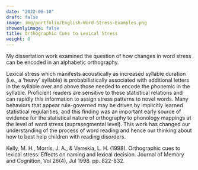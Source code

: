 ```yaml
---
date: "2022-06-10"
draft: false
image: img/portfolio/English-Word-Stress-Examples.png
showonlyimage: false
title: Orthographic Cues to Lexical Stress
weight: 0
---
```


My dissertation work examined the question of how changes in word stress can be encoded in an alphabetic orthography. 

<!--more-->

Lexical stress which manifests acoustically as increased syllable duration (i.e., a ‘heavy’ syllable) is probabilistically associated with additional letters in the syllable over and above those needed to encode the phonemic in the syllable. Proficient readers are sensitive to these statistical relations and can rapidly this information to assign stress patterns to novel words. Many behaviors that appear rule-governed may be driven by implicitly learned statistical regularities, and this finding was an important early source of evidence for the statistical nature of orthography to phonology mappings at the level of word stress (suprasegmental level).  This work  has changed our understanding of the process of word reading and hence our thinking about how to best help children with reading disorders.

Kelly, M. H., Morris, J. A., & Verrekia, L. H. (1998). Orthographic cues to lexical stress: Effects on naming and lexical decision. Journal of Memory and Cognition, Vol 26(4), Jul 1998. pp. 822-832.
